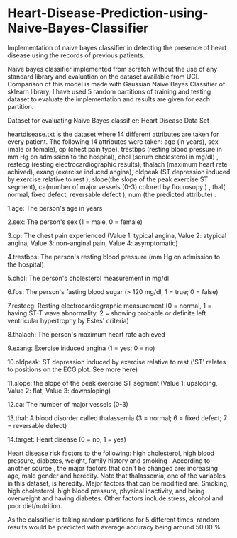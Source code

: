 # Heart-Disease-Prediction-using-Naive-Bayes-Classifier
Implementation of naive bayes classifier in detecting the presence of heart disease using the records of previous patients.

Naive bayes classifier implemented from scratch without the use of any standard library and evaluation on the dataset available from UCI. Comparison of this model is made with Gaussian Naive Bayes Classifier of sklearn library. I have used 5 random partitions of training and testing dataset to evaluate the implementation and results are given for each partition.

Dataset for evaluating Naïve Bayes classifier: Heart Disease Data Set


heartdisease.txt is the dataset where 14 different attributes are taken for every patient.
The following 14 attributes were taken: age (in years), sex (male or female), cp (chest pain type), trestbps (resting blood pressure in mm Hg on admission to the hospital), chol (serum cholesterol in mg/dl) , restecg (resting electrocardiographic results), thalach (maximum heart rate achived), exang (exercise induced angina), oldpeak (ST depression induced by exercise relative to rest ), slope(the slope of the peak exercise ST segment), ca(number of major vessels (0-3) colored by flourosopy ) , thal( normal, fixed defect, reversable defect ), num (the predicted attribute) .

1.age: The person's age in years

2.sex: The person's sex (1 = male, 0 = female)

3.cp: The chest pain experienced (Value 1: typical angina, Value 2: atypical angina, Value 3: non-anginal pain, Value 4: asymptomatic)

4.trestbps: The person's resting blood pressure (mm Hg on admission to the hospital)

5.chol: The person's cholesterol measurement in mg/dl

6.fbs: The person's fasting blood sugar (> 120 mg/dl, 1 = true; 0 = false)

7.restecg: Resting electrocardiographic measurement (0 = normal, 1 = having ST-T wave abnormality, 2 = showing probable or definite left ventricular hypertrophy by Estes' criteria)

8.thalach: The person's maximum heart rate achieved

9.exang: Exercise induced angina (1 = yes; 0 = no)

10.oldpeak: ST depression induced by exercise relative to rest ('ST' relates to positions on the ECG plot. See more here)

11.slope: the slope of the peak exercise ST segment (Value 1: upsloping, Value 2: flat, Value 3: downsloping)

12.ca: The number of major vessels (0-3)

13.thal: A blood disorder called thalassemia (3 = normal; 6 = fixed defect; 7 = reversable defect)

14.target: Heart disease (0 = no, 1 = yes)

Heart disease risk factors to the following: high cholesterol, high blood pressure, diabetes, weight, family history and smoking .
According to another source , the major factors that can't be changed are: increasing age, male gender and heredity.
Note that thalassemia, one of the variables in this dataset, is heredity.
Major factors that can be modified are: Smoking, high cholesterol, high blood pressure, physical inactivity, and being overweight and having diabetes.
Other factors include stress, alcohol and poor diet/nutrition.

As the calssifier is taking random partitions for 5 different times, random results would be predicted with average accuracy being around 50.00 %.
